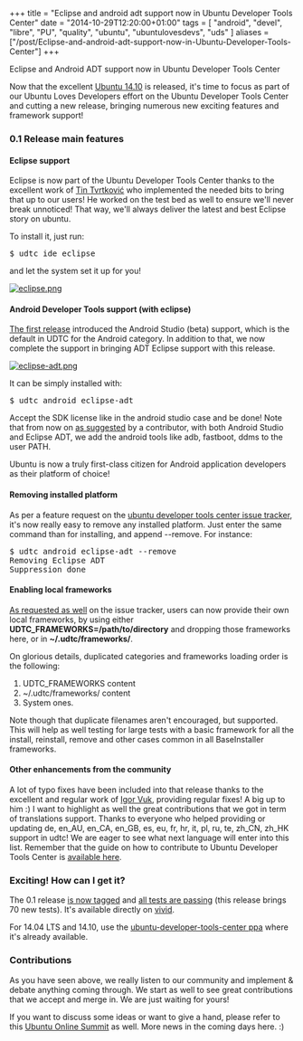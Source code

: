 +++
title = "Eclipse and android adt support now in Ubuntu Developer Tools Center"
date = "2014-10-29T12:20:00+01:00"
tags = [ "android", "devel", "libre", "PU", "quality", "ubuntu", "ubuntulovesdevs", "uds" ]
aliases = ["/post/Eclipse-and-android-adt-support-now-in-Ubuntu-Developer-Tools-Center"]
+++
    <p>Eclipse and Android ADT support now in Ubuntu Developer Tools Center</p>



<p>Now that the excellent <a href="http://www.ubuntu.com/download">Ubuntu 14.10</a> is released, it's time to focus as part of our Ubuntu Loves Developers effort on the Ubuntu Developer Tools Center and cutting a new release, bringing numerous new exciting features and framework support!</p>


<h3>0.1 Release main features</h3>


<h4>Eclipse support</h4>


<p>Eclipse is now part of the Ubuntu Developer Tools Center thanks to the excellent work of <a href="https://github.com/Tinche">Tin Tvrtković</a> who implemented the needed bits to bring that up to our users! He worked on the test bed as well to ensure we'll never break unnoticed! That way, we'll always deliver the latest and best Eclipse story on ubuntu.</p>


<p>To install it, just run:</p>
<pre>
$ udtc ide eclipse
</pre>


<p>and let the system set it up for you!</p>


<p><a href="/public/ubuntu/uld/eclipse.png" title="eclipse.png"><img src="/public/ubuntu/uld/.eclipse_m.jpg" alt="eclipse.png" style="display:block; margin:0 auto;" title="eclipse.png, oct. 2014" /></a></p>



<h4>Android Developer Tools support (with eclipse)</h4>


<p><a href="/post/Ubuntu-loves-Developers">The first release</a> introduced the Android Studio (beta) support, which is the default in UDTC for the Android category. In addition to that, we now complete the support in bringing ADT Eclipse support with this release.</p>


<p><a href="/public/ubuntu/uld/eclipse-adt.png" title="eclipse-adt.png"><img src="/public/ubuntu/uld/.eclipse-adt_m.jpg" alt="eclipse-adt.png" style="display:block; margin:0 auto;" title="eclipse-adt.png, oct. 2014" /></a></p>


<p>It can be simply installed with:</p>
<pre>
$ udtc android eclipse-adt
</pre>


<p>Accept the SDK license like in the android studio case and be done! Note that from now on <a href="https://github.com/didrocks/ubuntu-developer-tools-center/issues/31">as suggested</a> by a contributor, with both Android Studio and Eclipse ADT, we add the android tools like adb, fastboot, ddms to the user PATH.</p>


<p>Ubuntu is now a truly first-class citizen for Android application developers as their platform of choice!</p>


<h4>Removing installed platform</h4>


<p>As per a feature request on the <a href="https://github.com/didrocks/ubuntu-developer-tools-center/issues/14">ubuntu developer tools center issue tracker</a>, it's now really easy to remove any installed platform. Just enter the same command than for installing, and append --remove. For instance:</p>

<pre>
$ udtc android eclipse-adt --remove
Removing Eclipse ADT
Suppression done
</pre>


<h4>Enabling local frameworks</h4>


<p><a href="https://github.com/didrocks/ubuntu-developer-tools-center/issues/29">As requested as well</a> on the issue tracker, users can now provide their own local frameworks, by using either <strong>UDTC_FRAMEWORKS=/path/to/directory</strong> and dropping those frameworks here, or in <strong>~/.udtc/frameworks/</strong>.</p>


<p>On glorious details, duplicated categories and frameworks loading order is the following:</p>
<ol>
<li>UDTC_FRAMEWORKS content</li>
<li>~/.udtc/frameworks/ content</li>
<li>System ones.</li>
</ol>

<p>Note though that duplicate filenames aren't encouraged, but supported. This will help as well testing for large tests with a basic framework for all the install, reinstall, remove and other cases common in all BaseInstaller frameworks.</p>


<h4>Other enhancements from the community</h4>


<p>A lot of typo fixes have been included into that release thanks to the excellent and regular work of <a href="https://github.com/ivuk">Igor Vuk</a>, providing regular fixes! A big up to him :) I want to highlight as well the great contributions that we got in term of translations support. Thanks to everyone who helped providing or updating de, en_AU, en_CA, en_GB, es, eu, fr, hr, it, pl, ru, te, zh_CN, zh_HK support in udtc! We are eager to see what next language will enter into this list. Remember that the guide on how to contribute to Ubuntu Developer Tools Center is <a href="/post/How-to-help-on-Ubuntu-Developer-Tools-Center">available here</a>.</p>


<h3>Exciting! How can I get it?</h3>


<p>The 0.1 release <a href="https://github.com/didrocks/ubuntu-developer-tools-center/commit/0d96aee9d98ca29848ad9b786166512bfee2fdbb">is now tagged</a> and <a href="https://jenkins.qa.ubuntu.com/job/udtc-trusty-tests/363/">all tests are passing</a> (this release brings 70 new tests). It's available directly on <a href="http://www.markshuttleworth.com/archives/1425">vivid</a>.</p>


<p>For 14.04 LTS and 14.10, use the <a href="https://launchpad.net/~didrocks/+archive/ubuntu/ubuntu-developer-tools-center">ubuntu-developer-tools-center ppa</a> where it's already available.</p>


<h3>Contributions</h3>


<p>As you have seen above, we really listen to our community and implement &amp; debate anything coming through. We start as well to see great contributions that we accept and merge in. We are just waiting for yours!</p>


<p>If you want to discuss some ideas or want to give a hand, please refer to this <a href="#ubuntu-desktop on freenode. We'll likely have an opened hangout soon during the upcoming <a href="http://summit.ubuntu.com/uos-1411/">Ubuntu Online Summit</a> as well. More news in the coming days here. :)<p>